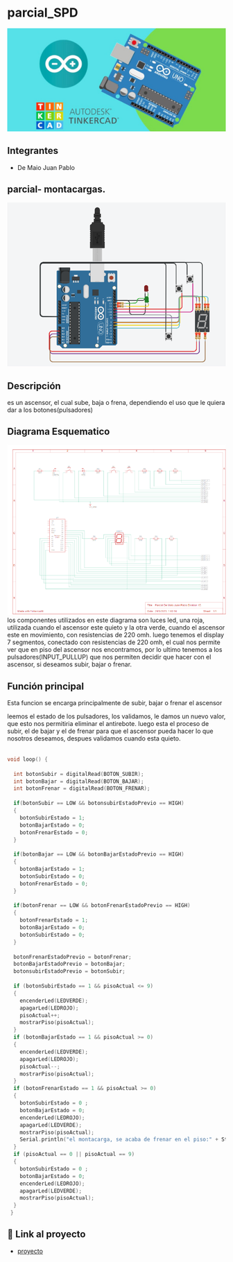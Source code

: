 # parcial_SPD
![HOLA](ArduinoTinkercad.jpg)
## Integrantes 
- De Maio Juan Pablo

## parcial- montacargas.
![Tinkercad](img.png)

## Descripción
es un ascensor, el cual sube, baja o frena, dependiendo el uso que le quiera dar a los botones(pulsadores)
## Diagrama Esquematico
![Diagrama](diagrama_Esquematico.png)
los componentes utilizados en este diagrama son luces led, una roja, utilizada cuando el ascensor este quieto y la otra verde, cuando el ascensor este en movimiento, con resistencias de 220 omh.
luego tenemos el display 7 segmentos, conectado con resistencias de 220 omh, el cual nos permite ver que en piso del ascensor nos encontramos, por lo ultimo tenemos a los pulsadores(INPUT_PULLUP) que nos permiten decidir que hacer con el ascensor, si deseamos subir, bajar o frenar.

## Función principal
Esta funcion se encarga principalmente de subir, bajar o frenar el ascensor

leemos el estado de los pulsadores, los validamos, le damos un nuevo valor, que esto nos permitiria eliminar el antirebote.
luego esta el proceso de subir, el de bajar y el de frenar para que el ascensor pueda hacer lo que nosotros deseamos, despues validamos cuando esta quieto.

~~~ C 

void loop() {
  
  int botonSubir = digitalRead(BOTON_SUBIR);
  int botonBajar = digitalRead(BOTON_BAJAR);
  int botonFrenar = digitalRead(BOTON_FRENAR);

  if(botonSubir == LOW && botonsubirEstadoPrevio == HIGH)
  {
    botonSubirEstado = 1;
    botonBajarEstado = 0;
    botonFrenarEstado = 0;
  }
  
  if(botonBajar == LOW && botonBajarEstadoPrevio == HIGH)
  {
    botonBajarEstado = 1;
    botonSubirEstado = 0;
    botonFrenarEstado = 0;
  }
  
  if(botonFrenar == LOW && botonFrenarEstadoPrevio == HIGH)
  {
    botonFrenarEstado = 1;
    botonBajarEstado = 0;
    botonSubirEstado = 0;
  }
  
  botonFrenarEstadoPrevio = botonFrenar;
  botonBajarEstadoPrevio = botonBajar;
  botonsubirEstadoPrevio = botonSubir;
  
  if (botonSubirEstado == 1 && pisoActual <= 9)
  {
    encenderLed(LEDVERDE);
    apagarLed(LEDROJO);
    pisoActual++;
    mostrarPiso(pisoActual);
  }
  if (botonBajarEstado == 1 && pisoActual >= 0)  
  {
    encenderLed(LEDVERDE);
    apagarLed(LEDROJO);
    pisoActual--;
    mostrarPiso(pisoActual);
  }
  if (botonFrenarEstado == 1 && pisoActual >= 0) 
  {
    botonSubirEstado = 0 ;
    botonBajarEstado = 0;
    encenderLed(LEDROJO);
    apagarLed(LEDVERDE);
    mostrarPiso(pisoActual);
    Serial.println("el montacarga, se acaba de frenar en el piso:" + String(pisoActual)) ;
  }
  if (pisoActual == 0 || pisoActual == 9)
  {
    botonSubirEstado = 0 ;
    botonBajarEstado = 0;
    encenderLed(LEDROJO);
    apagarLed(LEDVERDE);
    mostrarPiso(pisoActual);
  }
 }
~~~

## :robot: Link al proyecto
- [proyecto](https://www.tinkercad.com/things/8IIVu2UY2rU-prueba-parcial/editel?sharecode=a6mOEN4_6KP9kSg6x8S9W73Jw8-SJ-kKn8C6jJNxLrY)

